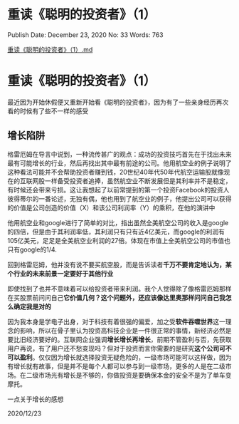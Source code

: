 # 重读《聪明的投资者》（1）

Publish Date: December 23, 2020
No: 33
Words: 763

[重读《聪明的投资者》（1）.md](%E9%87%8D%E8%AF%BB%E3%80%8A%E8%81%AA%E6%98%8E%E7%9A%84%E6%8A%95%E8%B5%84%E8%80%85%E3%80%8B%EF%BC%881%EF%BC%89%200f2c98652195406aa0c0eaf28817a6af/1.md)

# 重读《聪明的投资者》（1）

最近因为开始休假便又重新开始看《聪明的投资者》，因为有了一些亲身经历再次看的时候有了些不一样的感受

## 增长陷阱

格雷厄姆在导言中说到，一种流传甚广的观点：成功的投资技巧首先在于找出未来最有可能增长的行业，然后再找出其中最有前途的公司。他用航空业的例子说明了这种看法可能并不会帮助投资者赚到钱，20世纪40年代50年代航空运输股就像现在的互联网股一样备受投资者追捧，虽然航空业不断发展但是其利率并不是稳定，有时候还会带来亏损。这让我想起了以前常提到的第一个投资Facebook的投资人彼得蒂尔的一番论述，无独有偶，他也用到了航空业的例子，他提出公司可以获得的价值是公司创造的价值（X）和该公司利润率（Y）的乘积，在他的演讲中

他用航空业和google进行了简单的对比，指出虽然全美航空公司的收入是google的四倍，但是由于其利润率低，其利润只有只有近4亿美元，而google的利润有105亿美元，足足是全美航空业利润的27倍。体现在市值上全美航空公司的市值也只有google的1/4.

回到格雷厄姆，他并没有说不要买航空股，而是告诉读者**千万不要肯定地认为，某个行业的未来前景一定要好于其他行业**

即使找到了也并不意味着可以给投资者带来利润。我个人觉得除了像格雷厄姆那样在买股票前问问自己**它价值几何？**这个问题外，还应该像达里奥那样问问自己**我怎么确定我是对的**

因为我本身是学电子出身，对于科技有着很强的偏爱，加之受**软件吞噬世界**这一理念的影响，所以在骨子里认为投资高科技企业是一件很正常的事情，新经济必然是要比旧经济要好的。互联网企业强调**增长增长再增长**，前期不管盈利与否，先获取用户再说，有了用户还不愁变现吗？但对于投资而言你需要的是研究**这个公司可不可以盈利**。仅仅因为增长就选择投资无疑危险的，一级市场可能可以这样做，因为有增长就有故事，但是并不是每个人都可以参与到一级市场，更多的人是在二级市场。在二级市场光有增长是不够的，你做投资是要确保本金的安全不是为了单车变摩托。

一点关于增长的感想

2020/12/23